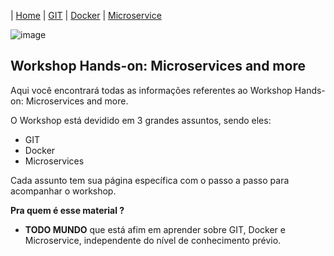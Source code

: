 | [Home](https://gabrielbabler.github.io/handson_microservice/) | [GIT](https://gabrielbabler.github.io/handson_microservice/git) | [Docker](https://gabrielbabler.github.io/handson_microservice/docker) | [Microservice](https://gabrielbabler.github.io/handson_microservice/microservice/)

![image](https://user-images.githubusercontent.com/18057391/79079622-a291ae00-7ce6-11ea-8ac2-8f4d72a43ad2.png)

## Workshop Hands-on: Microservices and more

Aqui você encontrará todas as informações referentes ao Workshop Hands-on: Microservices and more.

O Workshop está devidido em 3 grandes assuntos, sendo eles:

- GIT
- Docker
- Microservices

Cada assunto tem sua página específica com o passo a passo para acompanhar o workshop.

**Pra quem é esse material ?** 
- **TODO MUNDO** que está afim em aprender sobre GIT, Docker e Microservice, independente do nível de conhecimento prévio.
